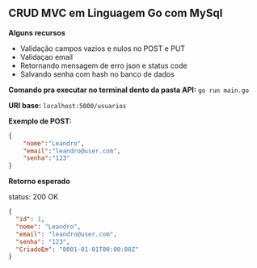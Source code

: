 ## CRUD MVC em Linguagem Go com MySql

**Alguns recursos**
* Validação campos vazios e nulos no POST e PUT
* Validaçao email
* Retornando mensagem de erro json e status code
* Salvando senha com hash no banco de dados


**Comando pra executar no terminal dento da pasta API:** `go run main.go`

**URI base:** `localhost:5000/usuarios`


**Exemplo de POST:**

``` json
{
	"nome":"Leandro",
	"email":"leandro@user.com",
	"senha":"123"
}
```

**Retorno esperado** 

status: 200 OK
```json
{
  "id": 1,
  "nome": "Leandro",
  "email": "leandro@user.com",
  "senha": "123",
  "CriadoEm": "0001-01-01T00:00:00Z"
}

```
